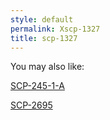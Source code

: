 ```yaml
---
style: default
permalink: Xscp-1327
title: scp-1327
---
```

You may also like:

[SCP-245-1-A](http://scp-wiki.net/scp-245-1-a)

[SCP-2695](http://scp-wiki.net/scp-2695)

